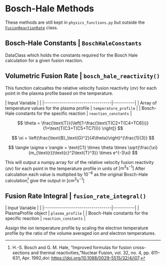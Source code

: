 # Bosch-Hale Methods

These methods are still kept in `physics_functions.py` but outside the [`FusionReactionRate`](plasma_reactions.md) class.

## Bosch-Hale Constants | `BoschHaleConstants`

DataClass which holds the constants required for the Bosch Hale calculation
for a given fusion reaction.

## Volumetric Fusion Rate | `bosch_hale_reactivity()`

This function calcualtes the relative velocity fusion reactivity $\langle \sigma v \rangle$ for each point in the plasma profile based on the temperature.

 |  Input Variable             |    |
    |----------------------------------|-----------|
    | Array of temperature values for the plasma profile            | `temperature_profile`  |
    | Bosch-Hale constants for the specific reaction                   | `reaction_constants`  |

$$
\theta = \frac{\text{T}}{\left[1-\frac{\text{T(C2+T(C4+TC6))}}{1+\text{T(C3+T(C5+TC7))}}  \right]}
$$

$$
\xi = \left(\frac{\text{B}_\text{G}^2}{4\theta}\right)^{\frac{1}{3}}
$$

$$
\langle \sigma v \rangle = \text{C1} \times \theta \times \sqrt{\frac{\xi}{m_{\text{r}}\text{c}^2\text{T}^3}} \times e^{-3\xi}
$$

This will output a numpy.array for of the relative velocity fusion reactivity $\langle \sigma v \rangle$ for each point in the temperature profile in units of $[\text{m}^3\text{s}^{-1}]$ After calculation each value is multiplied by $10^{-6}$ as the original Bosch-Hale calculation[^1] give the output in $[\text{cm}^3\text{s}^{-1}]$







## Fusion Rate Integral | `fusion_rate_integral()`

|  Input Variable             |    |
    |----------------------------------|-----------|
    | PlasmaProfile object            | `plasma_profile`  |
    | Bosch-Hale constants for the specific reaction                   | `reaction_constants`  |

Assign the ion temperature profile by scaling the electron temperature profile by the ratio of the volume averaged ion and electron temperatures.

[^1]: H.-S. Bosch and G. M. Hale, “Improved formulas for fusion       cross-sections and thermal reactivities,”Nuclear Fusion, vol. 32, no. 4, pp. 611–631, Apr. 1992,doi: https://doi.org/10.1088/0029-5515/32/4/i07.
